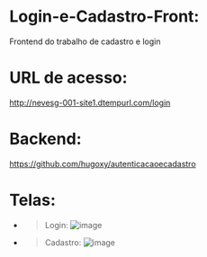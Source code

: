 # Login-e-Cadastro-Front:
Frontend do trabalho de cadastro e login 

# URL de acesso:

http://nevesg-001-site1.dtempurl.com/login

# Backend:
https://github.com/hugoxy/autenticacaoecadastro

# Telas:

- > Login:
![image](https://user-images.githubusercontent.com/36079471/170363133-7b79175e-ed43-412f-8e21-7291ce8687d9.png)

- > Cadastro:
 ![image](https://user-images.githubusercontent.com/36079471/170363207-a164950d-d109-4eda-a007-9eda7e38865e.png)


